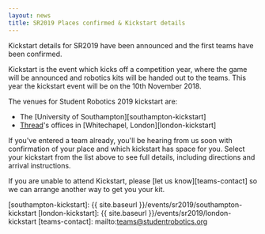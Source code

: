 ```yaml
---
layout: news
title: SR2019 Places confirmed & Kickstart details
---
```


Kickstart details for SR2019 have been announced and the first teams have been
confirmed.

Kickstart is the event which kicks off a competition year, where the game will
be announced and robotics kits will be handed out to the teams. This year the
kickstart event will be on the 10th November 2018.

The venues for Student Robotics 2019 kickstart are:

- The [University of Southampton][southampton-kickstart]
- [Thread][thread]'s offices in [Whitechapel, London][london-kickstart]

If you've entered a team already, you'll be hearing from us soon with
confirmation of your place and which kickstart has space for you. Select your
kickstart from the list above to see full details, including directions and
arrival instructions.

If you are unable to attend Kickstart, please [let us know][teams-contact] so we
can arrange another way to get you your kit.

[thread]: https://www.thread.com/
[southampton-kickstart]: {{ site.baseurl }}/events/sr2019/southampton-kickstart
[london-kickstart]: {{ site.baseurl }}/events/sr2019/london-kickstart
[teams-contact]: mailto:teams@studentrobotics.org
